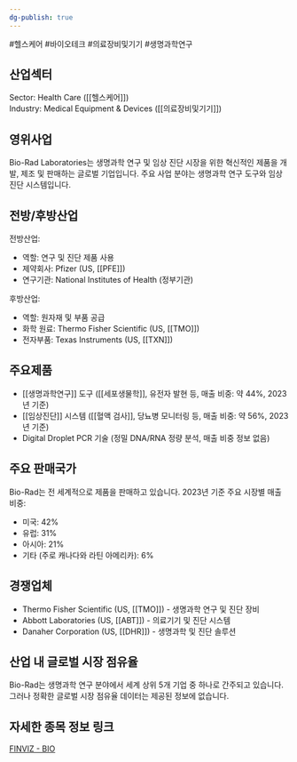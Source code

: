 ```yaml
---
dg-publish: true
---
```

#헬스케어 #바이오테크 #의료장비및기기 #생명과학연구

## 산업섹터

Sector: Health Care ([[헬스케어]])  
Industry: Medical Equipment & Devices ([[의료장비및기기]])

## 영위사업

Bio-Rad Laboratories는 생명과학 연구 및 임상 진단 시장을 위한 혁신적인 제품을 개발, 제조 및 판매하는 글로벌 기업입니다. 주요 사업 분야는 생명과학 연구 도구와 임상 진단 시스템입니다.

## 전방/후방산업

전방산업:

- 역할: 연구 및 진단 제품 사용
- 제약회사: Pfizer (US, [[PFE]])
- 연구기관: National Institutes of Health (정부기관)

후방산업:

- 역할: 원자재 및 부품 공급
- 화학 원료: Thermo Fisher Scientific (US, [[TMO]])
- 전자부품: Texas Instruments (US, [[TXN]])

## 주요제품

- [[생명과학연구]] 도구 ([[세포생물학]], 유전자 발현 등, 매출 비중: 약 44%, 2023년 기준)
- [[임상진단]] 시스템 ([[혈액 검사]], 당뇨병 모니터링 등, 매출 비중: 약 56%, 2023년 기준)
- Digital Droplet PCR 기술 (정밀 DNA/RNA 정량 분석, 매출 비중 정보 없음)

## 주요 판매국가

Bio-Rad는 전 세계적으로 제품을 판매하고 있습니다. 2023년 기준 주요 시장별 매출 비중:

- 미국: 42%
- 유럽: 31%
- 아시아: 21%
- 기타 (주로 캐나다와 라틴 아메리카): 6%

## 경쟁업체

- Thermo Fisher Scientific (US, [[TMO]]) - 생명과학 연구 및 진단 장비
- Abbott Laboratories (US, [[ABT]]) - 의료기기 및 진단 시스템
- Danaher Corporation (US, [[DHR]]) - 생명과학 및 진단 솔루션

## 산업 내 글로벌 시장 점유율

Bio-Rad는 생명과학 연구 분야에서 세계 상위 5개 기업 중 하나로 간주되고 있습니다. 그러나 정확한 글로벌 시장 점유율 데이터는 제공된 정보에 없습니다.

## 자세한 종목 정보 링크

[FINVIZ - BIO](https://finviz.com/quote.ashx?t=BIO)